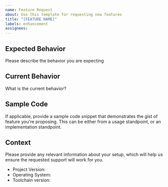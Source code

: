 ```yaml
---
name: Feature Request
about: Use this template for requesting new features
title: "[FEATURE NAME]"
labels: enhancement
assignees: 
---
```


## Expected Behavior

Please describe the behavior you are expecting

## Current Behavior

What is the current behavior?

## Sample Code

If applicable, provide a sample code snippet that demonstrates the gist of feature you're proposing. This can be either from a usage standpoint, or an implementation standpoint.

## Context

Please provide any relevant information about your setup, which will help us ensure the requested support will work for you.

* Project Version:
* Operating System:
* Toolchain version:
